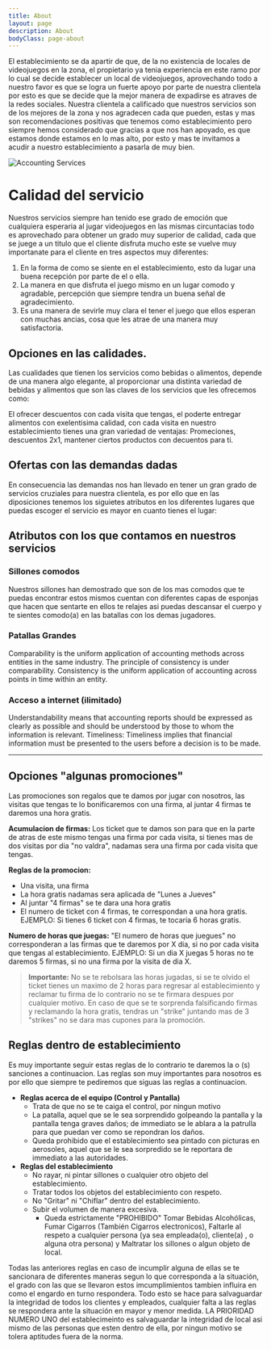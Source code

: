 ```yaml
---
title: About
layout: page
description: About
bodyClass: page-about
---
```


El establecimiento se da apartir de que, de la no existencia de locales de videojuegos en la zona, el propietario ya tenia experiencia en este ramo por lo cual se decide establecer un local de videojuegos, aprovechando todo a nuestro favor es que se logra un fuerte apoyo por parte de nuestra clientela por esto es que se decide que la mejor manera de expadirse es atraves de la redes sociales.                                                                                                        Nuestra clientela a calificado que nuestros servicios son de los mejores de la zona y nos agradecen cada que pueden, estas y mas son recomendaciones positivas que tenemos como establecimiento pero siempre hemos considerado que gracias a que nos han apoyado, es que estamos donde estamos en lo mas alto, por esto y mas te invitamos a acudir a nuestro establecimiento a pasarla de muy bien.

![Accounting Services](/images/thom-holmes-Lrfw0U_o9I0-unsplash.jpg)

# Calidad del servicio

Nuestros servicios siempre han tenido ese grado de emoción que cualquiera esperaria al jugar videojuegos en las mismas circuntacias todo es aprovechado para obtener un grado muy superior de calidad, cada que se juege a un titulo que el cliente disfruta mucho este se vuelve muy importanate para el cliente en tres aspectos muy diferentes: 

1. En la forma de como se siente en el establecimiento, esto da lugar una buena recepción por parte de el o ella.
2. La manera en que disfruta el juego mismo en un lugar comodo y agradable, percepción que siempre tendra un buena señal de agradecimiento.
3. Es una manera de sevirle muy clara el tener el juego que ellos esperan con muchas ancias, cosa que les atrae de una manera muy satisfactoria.

## Opciones en las calidades.

Las cualidades que tienen los servicios como bebidas o alimentos, depende de una manera algo elegante, al proporcionar una distinta variedad de bebidas y alimentos que son las claves de los servicios que les ofrecemos como: 

El ofrecer descuentos con cada visita que tengas, el poderte entregar alimentos con exelentisima calidad, con cada visita en nuestro establecimiento tienes una gran variedad de ventajas: Promeciones, descuentos 2x1, mantener ciertos productos con decuentos para ti.

## Ofertas con las demandas dadas 

En consecuencia las demandas nos han llevado en tener un gran grado de servicios cruziales para nuestra clientela, es por ello que en las diposiciones tenemos los siguietes atributos en los diferentes lugares que puedas escoger el servicio es mayor en cuanto tienes el lugar:

## Atributos con los que contamos en nuestros servicios

### Sillones comodos

Nuestros sillones han demostrado que son de los mas comodos que te puedas encontrar estos mismos cuentan con diferentes capas de esponjas que hacen que sentarte en ellos te relajes asi puedas descansar el cuerpo y te sientes comodo(a) en las batallas con los demas jugadores. 

### Patallas Grandes

Comparability is the uniform application of accounting methods across entities in the same industry. The principle of consistency is under comparability. Consistency is the uniform application of accounting across points in time within an entity.

### Acceso a internet (ilimitado)

Understandability means that accounting reports should be expressed as clearly as possible and should be understood by those to whom the information is relevant.
Timeliness: Timeliness implies that financial information must be presented to the users before a decision is to be made.

---

## Opciones "algunas promociones"

Las promociones son regalos que te damos por jugar con nosotros, las visitas que tengas te lo bonificaremos con una firma, al juntar 4 firmas te daremos una hora gratis.

**Acumulacion de firmas:** Los ticket que te damos son para que en la parte de atras de este mismo tengas una firma por cada visita, si tienes mas de dos visitas por dia "no valdra", nadamas sera una firma por cada visita que tengas.

**Reglas de la promocion:**

- Una visita, una firma 
- La hora gratis nadamas sera aplicada de "Lunes a Jueves"
- Al juntar "4 firmas" se te dara una hora gratis 
- El numero de ticket con 4 firmas, te correspondan a una hora gratis. EJEMPLO: Si tienes 6 ticket con 4 firmas, te tocaria 6 horas gratis.

**Numero de horas que juegas:** "El numero de horas que juegues" no corresponderan a las firmas que te daremos por X dia, si no por cada visita que tengas al establecimiento. EJEMPLO: Si un dia X juegas 5 horas no te daremos 5 firmas, si no una firma por la visita de dia X.

> **Importante:** No se te rebolsara las horas jugadas, si se te olvido el ticket tienes un maximo de 2 horas para regresar al establecimiento y reclamar tu firma de lo contrario no se te firmara despues por cualquier motivo. En caso de que se te sorprenda falsificando firmas y reclamando la hora gratis, tendras un "strike" juntando mas de 3 "strikes" no se dara mas cupones para la promoción.

## Reglas dentro de establecimiento

Es muy importante seguir estas reglas de lo contrario te daremos la o (s) sanciones a continuacion. Las reglas son muy importantes para nosotros es por ello que siempre te pediremos que siguas las reglas a continuacion.

- **Reglas acerca de el equipo (Control y Pantalla)**
  - Trata de que no se te caiga el control, por ningun motivo
  - La patalla, aquel que se le sea sorprendido golpeando la pantalla y la pantalla tenga graves daños; de immediato se le ablara a la patrulla para que puedan ver como se repondran los daños.
  - Queda prohibido que el establecimiento sea pintado con picturas en aerosoles, aquel que se le sea sorpredido se le reportara de immediato a las autoridades.
- **Reglas del establecimiento**
  - No rayar, ni pintar sillones o cualquier otro objeto del establecimiento.
  - Tratar todos los objetos del establecimiento con respeto.
  - No "Gritar" ni "Chiflar" dentro del establecimiento.
  - Subir el volumen de manera excesiva.
    - Queda estrictamente "PROHIBIDO" Tomar Bebidas Alcohólicas, Fumar Cigarros (También Cigarros electronicos), Faltarle al respeto a cualquier persona (ya sea empleada(o), cliente(a) , o alguna otra persona) y Maltratar los sillones o algun objeto de local.

Todas las anteriores reglas en caso de incumplir alguna de ellas se te sancionara de diferentes maneras segun lo que corresponda a la situación, el grado con las que se llevaron estos imcumplimientos tambien influira en como el engardo en turno respondera. Todo esto se hace para salvaguardar la integridad de todos los clientes y empleados, cualquier falta a las reglas se respondera ante la situación en mayor y menor medida. LA PRIORIDAD NUMERO UNO del establecimeinto es salvaguardar la integridad de local asi mismo de las personas que esten dentro de ella, por ningun motivo se tolera aptitudes fuera de la norma. 
